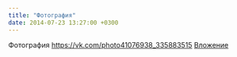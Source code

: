 ```yaml
---
title: "Фотография"
date: 2014-07-23 13:27:00 +0300
---
```


Фотография
<a class="vk-attach" href="https://vk.com/photo41076938_335883515">https://vk.com/photo41076938_335883515</a>
<a class="vk-attach" href="https://vk.com/photo41076938_335883515">Вложение</a>

